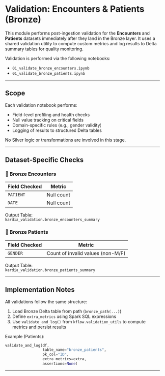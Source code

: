 # Validation: Encounters & Patients (Bronze)

This module performs post-ingestion validation for the **Encounters** and **Patients** datasets immediately after they land in the Bronze layer. It uses a shared validation utility to compute custom metrics and log results to Delta summary tables for quality monitoring.

Validation is performed via the following notebooks:
- `01_validate_bronze_encounters.ipynb`
- `01_validate_bronze_patients.ipynb`

---

## Scope

Each validation notebook performs:
- Field-level profiling and health checks
- Null value tracking on critical fields
- Domain-specific rules (e.g., gender validity)
- Logging of results to structured Delta tables

No Silver logic or transformations are involved in this stage.

---

## Dataset-Specific Checks

### 🔸 Bronze Encounters

| Field Checked | Metric                      |
|---------------|-----------------------------|
| `PATIENT`     | Null count                  |
| `DATE`        | Null count                  |

Output Table:  
`kardia_validation.bronze_encounters_summary`

### 🔸 Bronze Patients

| Field Checked | Metric                        |
|---------------|-------------------------------|
| `GENDER`      | Count of invalid values (non-M/F) |

Output Table:  
`kardia_validation.bronze_patients_summary`

---

## Implementation Notes

All validations follow the same structure:

1. Load Bronze Delta table from path (`bronze_path(...)`)
2. Define `extra_metrics` using Spark SQL expressions
3. Use `validate_and_log()` from `kflow.validation_utils` to compute metrics and persist results

Example (Patients):
```python
validate_and_log(df,
                 table_name="bronze_patients",
                 pk_col="ID",
                 extra_metrics=extra,
                 assertions=None)
```

---